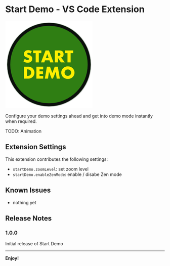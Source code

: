 # Start Demo - VS Code Extension

![Logo](logo.png)

Configure your demo settings ahead and get into demo mode instantly when required.

TODO: Animation

## Extension Settings

This extension contributes the following settings:

- `startDemo.zoomLevel`: set zoom level
- `startDemo.enableZenMode`: enable / disabe Zen mode

## Known Issues

- nothing yet

## Release Notes

### 1.0.0

Initial release of Start Demo

---

**Enjoy!**
